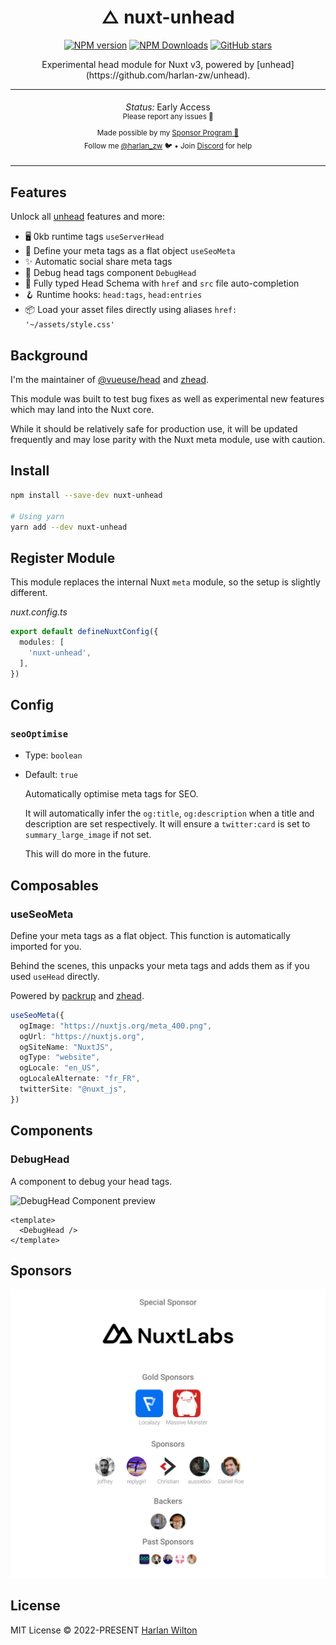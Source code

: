 <h1 align='center'>△ nuxt-unhead</h1>

<p align="center">
<a href='https://github.com/harlan-zw/nuxt-unhead/actions/workflows/test.yml'>
</a>
<a href="https://www.npmjs.com/package/nuxt-unhead" target="__blank"><img src="https://img.shields.io/npm/v/nuxt-unhead?style=flat&colorA=002438&colorB=28CF8D" alt="NPM version"></a>
<a href="https://www.npmjs.com/package/nuxt-unhead" target="__blank"><img alt="NPM Downloads" src="https://img.shields.io/npm/dm/nuxt-unhead?flat&colorA=002438&colorB=28CF8D"></a>
<a href="https://github.com/harlan-zw/nuxt-unhead" target="__blank"><img alt="GitHub stars" src="https://img.shields.io/github/stars/harlan-zw/nuxt-unhead?flat&colorA=002438&colorB=28CF8D"></a>
</p>


<p align="center">
Experimental head module for Nuxt v3, powered by [unhead](https://github.com/harlan-zw/unhead).
</p>

<p align="center">
<table>
<tbody>
<td align="center">
<img width="800" height="0" /><br>
<i>Status:</i> Early Access</b> <br>
<sup> Please report any issues 🐛</sup><br>
<sub>Made possible by my <a href="https://github.com/sponsors/harlan-zw">Sponsor Program 💖</a><br> Follow me <a href="https://twitter.com/harlan_zw">@harlan_zw</a> 🐦 • Join <a href="https://discord.gg/275MBUBvgP">Discord</a> for help</sub><br>
<img width="800" height="0" />
</td>
</tbody>
</table>
</p>

## Features

Unlock all [unhead](https://unhead.harlanzw.com/) features and more:
- 🖥️ 0kb runtime tags `useServerHead`
- 🧙 Define your meta tags as a flat object `useSeoMeta`
- ✨ Automatic social share meta tags
- 🤖 Debug head tags component `DebugHead`
- 🌳 Fully typed Head Schema with `href` and `src` file auto-completion
- 🪝 Runtime hooks: `head:tags`, `head:entries`
- 📦 Load your asset files directly using aliases `href: '~/assets/style.css'`

## Background

I'm the maintainer of [@vueuse/head](https://github.com/vueuse/head) and [zhead](https://github.com/harlan-zw/zhead).

This module was built to test bug fixes as well as experimental new features which may
land into the Nuxt core.

While it should be relatively safe for production use, it will be updated frequently and may lose parity with the Nuxt meta module, use with caution.

## Install

```bash
npm install --save-dev nuxt-unhead

# Using yarn
yarn add --dev nuxt-unhead
```

## Register Module 

This module replaces the internal Nuxt `meta` module, so the setup is slightly different.

_nuxt.config.ts_

```ts
export default defineNuxtConfig({
  modules: [
    'nuxt-unhead',
  ],
})
```


## Config

### `seoOptimise`

- Type: `boolean`
- Default: `true`

  Automatically optimise meta tags for SEO. 
  
  It will automatically infer the `og:title`, `og:description` when a title and description are set respectively. It will
  ensure a `twitter:card` is set to `summary_large_image` if not set.
  
  This will do more in the future.

## Composables

### useSeoMeta

Define your meta tags as a flat object. This function is automatically imported for you.

Behind the scenes, this unpacks your meta tags and adds them as if you used `useHead` directly.

Powered by [packrup](https://github.com/harlan-zw/packrup) and [zhead](https://github.com/harlan-zw/zhead).

```ts
useSeoMeta({
  ogImage: "https://nuxtjs.org/meta_400.png",
  ogUrl: "https://nuxtjs.org",
  ogSiteName: "NuxtJS",
  ogType: "website",
  ogLocale: "en_US",
  ogLocaleAlternate: "fr_FR",
  twitterSite: "@nuxt_js",
})
```

## Components

### DebugHead

A component to debug your head tags.

<img src="https://raw.githubusercontent.com/harlan-zw/nuxt-unhead/main/.github/component.png" alt="DebugHead Component preview">

```vue
<template>
  <DebugHead />
</template>
```

## Sponsors

<p align="center">
  <a href="https://raw.githubusercontent.com/harlan-zw/static/main/sponsors.svg">
    <img src='https://raw.githubusercontent.com/harlan-zw/static/main/sponsors.svg'/>
  </a>
</p>


## License

MIT License © 2022-PRESENT [Harlan Wilton](https://github.com/harlan-zw)
